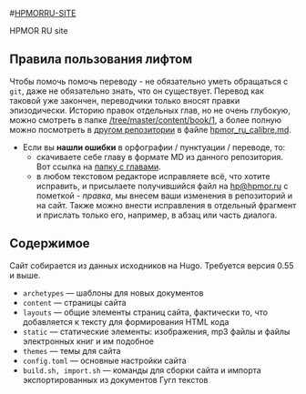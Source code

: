 #﻿[HPMORRU-SITE](https://github.com/kaat/hpmorru-site/)

HPMOR RU site

## Правила пользования лифтом

Чтобы помочь помочь переводу - не обязательно уметь обращаться с `git`, даже не обязательно знать, что он существует. Перевод как таковой уже закончен, переводчики только вносят правки эпизодически. Историю правок отдельных глав, но не очень глубокую, можно смотреть в папке [/tree/master/content/book/1](https://github.com/kaat/hpmorru-site/tree/master/content/book/1), а более полную можно посмотреть в [другом репозитории](https://github.com/kaat/hpmorru) в файле [hpmor_ru_calibre.md](https://github.com/kaat/hpmorru/blob/master/export/hpmor_ru_calibre.md).

- Если вы **нашли ошибки** в орфографии / пунктуации / переводе, то:
	+ скачиваете себе главу в формате MD из данного репозитория. Вот ссылка на [папку с главами](https://github.com/kaat/hpmorru-site/tree/master/content/book/1).
	+ в любом текстовом редакторе исправляете всё, что хотите исправить, и присылаете получившийся файл на <hp@hpmor.ru> с пометкой - *правка*, мы внесем ваши изменения в репозиторий и на сайт. Также можно внести исправления в отдельный фрагмент и прислать только его, например, в абзац или часть диалога.


## Содержимое

Сайт собирается из данных исходников на Hugo. Требуется версия 0.55 и выше.

- `archetypes` — шаблоны для новых документов
- `content` — страницы сайта
- `layouts` — общие элементы страниц сайта, фактически то, что добавляется к тексту для формирования HTML кода
- `static` — статические элементы: изображения, mp3 файлы и файлы электронных книг и им подобное
- `themes` — темы для сайта
- `config.toml` — основные настройки сайта
- `build.sh, import.sh` — команды для сборки сайта и импорта экспортированных из документов Гугл текстов
 

